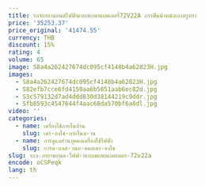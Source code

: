 ```yaml
---
title: รถจักรยานยนต์ไฟฟ้าแบบพกพาแบตเตอรี่72V22A กราฟีนน้ำหนักเบาหรูหรา
price: '35253.37'
price_original: '41474.55'
currency: THB
discount: 15%
rating: 4
volume: 65
image: S8a4a262427674dc095cf4148b4a62823H.jpg
images:
  - S8a4a262427674dc095cf4148b4a62823H.jpg
  - S82efb7cce6fd4150aa6b5651aab6ec82d.jpg
  - S3c579132d7ad4ddd830d38144219c9ddr.jpg
  - Sfb8593c4547644f4aac68da570bf6a8dl.jpg
video: ''
categories:
  - name: เครื่องใช้ภายในบ้าน
    slug: เคร-องใช-ภายในบ-าน
  - name: การดูแลส่วนบุคคลเครื่องใช้ไฟฟ้า
    slug: การด-แลส-วนบ-คคลเคร-องใช
slug: รถจ-กรยานยนต-ไฟฟ-าแบบพกพาแบตเตอร-72v22a
encode: oCSPeqk
lang: th
---
```

  